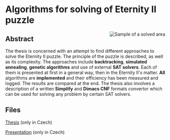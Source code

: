 # Algorithms for solving of Eternity II puzzle

<img src="https://garncarz.github.io/eternity/4x4x6.png" alt="Sample of a solved area" align="right">


## Abstract

The thesis is concerned with an attempt to find different approaches to solve the Eternity II puzzle. The principle of the puzzle is described, as well as its complexity. The approaches include **backtracking**, **simulated annealing**, **genetic algorithms** and use of external **SAT solvers**. Each of them is presented at first in a general way, then in the Eternity II's matter. **All** algorithms are **implemented** and their efficiency has been measured and logged. The results are compared at the end. The thesis also involves a description of a written **Simplify** and **Dimacs CNF** formats convertor which can be used for solving any problem by certain SAT solvers.


## Files

[Thesis](https://garncarz.github.io/eternity/bakalarka.pdf) (only in Czech)

[Presentation](https://garncarz.github.io/eternity/prezentace.pdf) (only in Czech)


<!-- ❄️ Hello to the GitHub Archive! ❄️ -->
